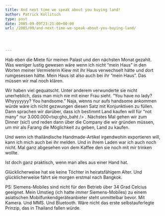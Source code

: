 ```yaml
---
title: And next time we speak about you buying land!
author: Patrick Kollitsch
type: post
date: 2005-09-09T23:21:00+00:00
url: /2005/09/and-next-time-we-speak-about-you-buying-land/




---
```

Hab eben die Miete f&uuml;r meinen Palast und den n&auml;chsten Monat gezahlt. Was weniger lustig gewesen w&auml;re wenn ich nicht &#8220;mein Haus&#8221; in den Worten meiner Vermieterin Kiew mit ihr Haus verwechselt h&auml;tte und dort rumgesessen h&auml;tte. Mein Haus ist also auch bei ihr &#8220;mein Haus&#8221;. Das m&uuml;ssen wir mal noch kl&auml;ren.

Wir haben viel gequatscht. Unter anderem verwunderte sie nicht unerheblich, dass man mich nie mit einer Frau sieht. &#8220;You have no lady? Whyyyyyyy? You handsome.&#8221; Naja, wenns nur aufs handsome ankommen w&uuml;rde w&auml;re ich nicht gezwungen diesen Satz mit Konjunktiven zu f&uuml;llen. Dann sprachen wir dar&uuml;ber, dass ich bestimmt Land kaufen will f&uuml;r &#8220;not many&#8221; nur 3.000.000<txp:gho_baht /> . N&auml;chstes Mal gehen wir zum Dinner (sic!) und reden dann &uuml;ber die Company die wir gr&uuml;nden m&uuml;ssen, um mir als Farang die M&ouml;glichkeit zu geben, Land zu kaufen.

Und wenn ich thail&auml;ndische Handmade-Artikel irgendwohin exportieren will, kann ich mich auch bei ihr melden. Und in ihrem Laden war ich auch noch nicht. Mal ganz abgesehen von dem Kaffee den sie noch mit mir trinken wollte.

Ist doch ganz praktisch, wenn man alles aus einer Hand hat.

Gl&uuml;cklicherweise hat sie keine T&ouml;chter in heiratsf&auml;higem Alter. Und gl&uuml;cklicherweise f&auml;hrt sie morgen erstmal nach Bangkok.

PS: Siemens-Mobiles sind nicht f&uuml;r den Betrieb &uuml;ber 34 Grad Celcius geeignet. Mein Umstieg (ich hatte _immer_ Siemens-Mobiles) zu einem asiatischen Mobilfunkendger&auml;teanbieter steht unmittelbar bevor. Mit Kamera. Und MMS. Und Bluetooth. W&auml;re nicht das erste selbstauferlegte Prinzip, das in Thailand fallen w&uuml;rde.